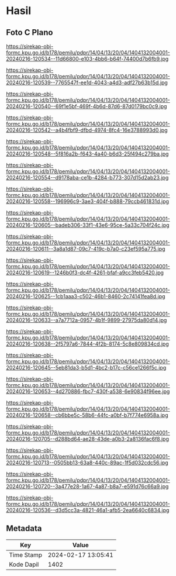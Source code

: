 # Hasil

## Foto C Plano

https://sirekap-obj-formc.kpu.go.id/b178/pemilu/pdpr/14/04/13/20/04/1404132004001-20240216-120534--11d66800-e103-4bb6-b64f-74400d7b6fb9.jpg

https://sirekap-obj-formc.kpu.go.id/b178/pemilu/pdpr/14/04/13/20/04/1404132004001-20240216-120539--7765547f-ee1d-4043-a4d3-adf27b63b15d.jpg

https://sirekap-obj-formc.kpu.go.id/b178/pemilu/pdpr/14/04/13/20/04/1404132004001-20240216-120540--69f1e5bf-469f-4b6d-87d6-87d0179bc0c9.jpg

https://sirekap-obj-formc.kpu.go.id/b178/pemilu/pdpr/14/04/13/20/04/1404132004001-20240216-120542--a4b4fbf9-dfbd-4974-8fc4-16e3788993d0.jpg

https://sirekap-obj-formc.kpu.go.id/b178/pemilu/pdpr/14/04/13/20/04/1404132004001-20240216-120548--5f816a2b-f643-4a40-b6d3-25f494c279ba.jpg

https://sirekap-obj-formc.kpu.go.id/b178/pemilu/pdpr/14/04/13/20/04/1404132004001-20240216-120554--d9178aba-ce1b-4284-b773-307d15d2ab23.jpg

https://sirekap-obj-formc.kpu.go.id/b178/pemilu/pdpr/14/04/13/20/04/1404132004001-20240216-120558--196996c9-3ae3-404f-b888-79ccb461831d.jpg

https://sirekap-obj-formc.kpu.go.id/b178/pemilu/pdpr/14/04/13/20/04/1404132004001-20240216-120605--badeb306-33f1-43e6-95ce-5a33c704f24c.jpg

https://sirekap-obj-formc.kpu.go.id/b178/pemilu/pdpr/14/04/13/20/04/1404132004001-20240216-120611--3a8a1d87-09c7-419c-b7a0-c23ef595a775.jpg

https://sirekap-obj-formc.kpu.go.id/b178/pemilu/pdpr/14/04/13/20/04/1404132004001-20240216-120619--1246b0f3-dc4f-4261-bfaf-a9cc3feb5420.jpg

https://sirekap-obj-formc.kpu.go.id/b178/pemilu/pdpr/14/04/13/20/04/1404132004001-20240216-120625--1cb1aaa3-c502-46b1-8460-2c74141fea8d.jpg

https://sirekap-obj-formc.kpu.go.id/b178/pemilu/pdpr/14/04/13/20/04/1404132004001-20240216-120633--a7a7712a-0957-4b1f-9899-27975da80d14.jpg

https://sirekap-obj-formc.kpu.go.id/b178/pemilu/pdpr/14/04/13/20/04/1404132004001-20240216-120638--2f5797a6-7844-4f2b-8174-5c8e809834cd.jpg

https://sirekap-obj-formc.kpu.go.id/b178/pemilu/pdpr/14/04/13/20/04/1404132004001-20240216-120645--5eb81da3-b5d1-4bc2-b17c-c56ce1266f5c.jpg

https://sirekap-obj-formc.kpu.go.id/b178/pemilu/pdpr/14/04/13/20/04/1404132004001-20240216-120653--4d270886-fbc7-430f-a538-6e90834f96ee.jpg

https://sirekap-obj-formc.kpu.go.id/b178/pemilu/pdpr/14/04/13/20/04/1404132004001-20240216-120658--cb6bbe5c-58b6-44fc-a0bf-b7f774e6958a.jpg

https://sirekap-obj-formc.kpu.go.id/b178/pemilu/pdpr/14/04/13/20/04/1404132004001-20240216-120705--d288bd64-ae28-43de-a0b3-2a8136fac6f8.jpg

https://sirekap-obj-formc.kpu.go.id/b178/pemilu/pdpr/14/04/13/20/04/1404132004001-20240216-120713--0505bb13-63a8-440c-89ac-1f5d032cdc56.jpg

https://sirekap-obj-formc.kpu.go.id/b178/pemilu/pdpr/14/04/13/20/04/1404132004001-20240216-120720--3a477e28-1a67-4a87-b8a7-e591d76c66a9.jpg

https://sirekap-obj-formc.kpu.go.id/b178/pemilu/pdpr/14/04/13/20/04/1404132004001-20240216-120536--d3d5cc3a-4821-46a1-afb5-2ea6640c6834.jpg


## Metadata

| Key        | Value               |
| ---------- | ------------------- |
| Time Stamp | 2024-02-17 13:05:41 |
| Kode Dapil | 1402                |



